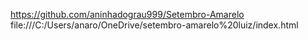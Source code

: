 https://github.com/aninhadograu999/Setembro-Amarelo
file:///C:/Users/anaro/OneDrive/setembro-amarelo%20luiz/index.html
